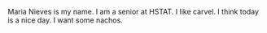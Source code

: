 Maria Nieves is my name. 
I am a senior at HSTAT.
I like carvel.
I think today is a nice day.
I want some nachos.